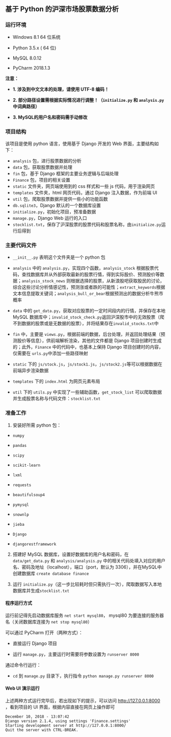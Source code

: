 ## 基于 Python 的沪深市场股票数据分析


### 运行环境

* Windows 8.1 64 位系统 

* Python 3.5.x ( 64 位)

* MySQL 8.0.12

* PyCharm 2018.1.3

**注意：**

* **1. 涉及到中文文本的处理，请使用 UTF-8 编码！**

* **2. 部分路径设置需根据实际情况进行调整！（`initialize.py` 和 `analysis.py` 中词典路径）**

* **3. MySQL的用户名和密码需手动修改**


### 项目结构

该项目是使用 python 语言，使用基于 Django 开发的 Web 界面，主要结构如下：

* `analysis` 包，进行股票数据的分析
* `data` 包，获取股票数据并处理
* `fin` 包，基于 Django 框架的主要业务逻辑与后端处理
* `Finance` 包，项目的相关设置
* `static` 文件夹，网页端使用到的 css 样式和一些 js 代码，用于渲染网页
* `templates` 文件夹，html 网页代码，通过 Django 注入数据，作为前端 UI
* `util` 包，爬取股票数据并提供一些小的功能函数
* `db.sqlite3`，Django 默认的一个数据库设置
* `initialize.py`，初始化项目，预准备数据
* `manage.py`，Django Web 运行的入口
* `stocklist.txt`，保存了沪深股票的股票代码和股票名称，由`initialize.py`运行后得到


### 主要代码文件

* `__init__.py` 表明这个文件夹是一个 python 包

* `analysis` 中的 `analysis.py`，实现四个函数，`analysis_stock` 根据股票代码，查找数据库并从外部获取最新的股票行情，得到实际股价、预测股价等数据；`analysis_stock_news` 则根据选择的股票，从新浪股吧获取股民的讨论，综合这些讨论分析情感记性，预测涨或者跌的可能性；`extract_keywords`根据文本信息提取关键词；`analysis_bull_or_bear`根据预测出的数据分析牛熊市概率

* `data` 中的 `get_data.py`，获取对应股票的一定时间段内的行情，并保存在本地 MySQL 数据库中；`invalid_stock_check.py`返回沪深股市中的无效股票（爬不到数据的股票或是无数据的股票），并将结果存在`invalid_stocks.txt`中

* `fin` 中，主要是 `views.py`，根据前端的数据，后台处理，并返回处理结果（预测股价等信息），供前端解析渲染，其他的文件都是 Django 项目创建时生成的；此外，`Finance` 中的代码中，也基本上保持 Django 项目创建时的内容，仅需要在 `urls.py`中添加一些路径映射

* `static` 下的 `js/stock.js`，`js/stock1.js`，`js/stock2.js`等可以根据数据在前端异步渲染数据

* `templates` 下的 `index.html` 为网页元素布局

* `util` 下的 `utils.py` 中实现了一些辅助函数，`get_stock_list` 可以爬取数据并生成股票名称与代码文件：`stocklist.txt`


### 准备工作

1. 安装好所需 python 包：

* `numpy`

* `pandas`

* `scipy`

* `scikit-learn`

* `lxml`

* `requests`

* `beautifulsoup4`

* `pymysql`

* `snownlp`

* `jieba`

* `Django`

* `djangorestframework`

2. 搭建好 MySQL 数据库，设置好数据库的用户名和密码，在 `data/get_data.py` 和 `analysis/analysis.py` 中的相关代码处填入对应的用户名、密码及地址（localhost），端口（port，默认为 3306），并在MySQL中创建数据库 `create database finance`

3. 运行 `initialize.py`（这一步比较耗时但只需执行一次），爬取数据写入本地数据库并生成`stocklist.txt`


#### 程序运行方式

运行前记得先启动数据库服务 `net start mysql80`， mysql80 为要连接的服务器名（关闭数据库连接为 `net stop mysql80`）

可以通过 PyCharm 打开（两种方式）：

* 直接运行 Django 项目

* 运行 `manage.py`，主要运行时需要将参数设置为 `runserver 8000`

通过命令行运行：

* `cd` 到 `manage.py` 目录下，执行指令 `python manage.py runserver 8000`


#### Web UI 演示运行

上述两种方式运行完毕后，若出现如下的提示，可以访问 <http://127.0.0.1:8000> ，看到项目的 UI 界面，根据内容直接在网页上操作即可

```
December 10, 2018 - 13:07:42
Django version 2.1.4, using settings 'Finance.settings'
Starting development server at http://127.0.0.1:8000/
Quit the server with CTRL-BREAK.
```